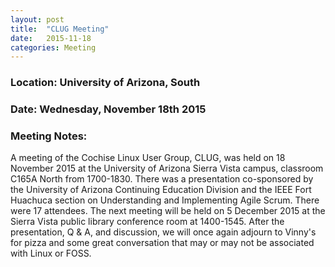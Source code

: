 ```yaml
---
layout: post
title:  "CLUG Meeting"
date:   2015-11-18
categories: Meeting
---
```

### Location: University of Arizona, South
 
### Date: Wednesday, November 18th 2015 

### Meeting Notes:  
  
A meeting of the Cochise Linux User Group, CLUG, was held on 18 November 2015 at the University of Arizona Sierra Vista campus, classroom C165A North from 1700-1830.  There was a presentation co-sponsored by the University of Arizona Continuing Education Division and the IEEE Fort Huachuca section on Understanding and Implementing Agile Scrum.  There were 17 attendees.  The next meeting will  be held on 5 December 2015 at the Sierra Vista public library conference room at 1400-1545.  After the presentation, Q & A, and discussion, we will once again adjourn to Vinny's for pizza and some great conversation that may or may not be associated with Linux or FOSS.
